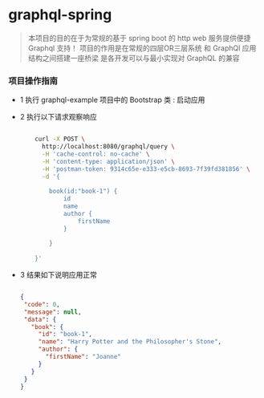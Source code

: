 # graphql-spring

> 本项目的目的在于为常规的基于 spring boot 的 http web 服务提供便捷 Graphql 支持！
> 项目的作用是在常规的四层OR三层系统  和 GraphQl 应用结构之间搭建一座桥梁 是各开发可以与最小实现对 GraphQL 的兼容


### 项目操作指南

- 1 执行 graphql-example 项目中的 Bootstrap 类 : 启动应用

- 2 执行以下请求观察响应 

    ```bash
  
        curl -X POST \
          http://localhost:8080/graphql/query \
          -H 'cache-control: no-cache' \
          -H 'content-type: application/json' \
          -H 'postman-token: 9314c65e-e333-e5cb-8693-7f39fd381856' \
          -d '{
        	
        	book(id:"book-1") {
        		id
        		name
        		author {
        			firstName
        		}
        		
        	}
        	
        }'


    ```
  
 - 3 结果如下说明应用正常
 
    ```json
   
   {
     "code": 0,
     "message": null,
     "data": {
       "book": {
         "id": "book-1",
         "name": "Harry Potter and the Philosopher's Stone",
         "author": {
           "firstName": "Joanne"
         }
       }
     }
   }


    ```